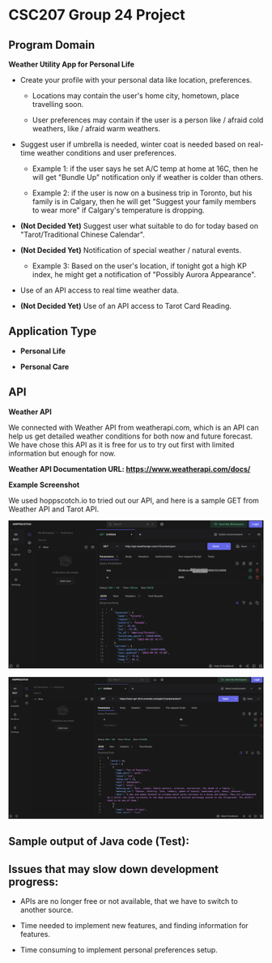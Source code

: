# CSC207 Group 24 Project

## Program Domain

**Weather Utility App for Personal Life**

- Create your profile with your personal data like location, preferences.

  - Locations may contain the user's home city, hometown, place travelling soon.
  
  - User preferences may contain if the user is a person like / afraid cold weathers, like / afraid warm weathers.

- Suggest user if umbrella is needed, winter coat is needed based on real-time weather conditions and user preferences.

  - Example 1: if the user says he set A/C temp at home at 16C, then he will get "Bundle Up" notification only if weather is colder than others.
 
  - Example 2: if the user is now on a business trip in Toronto, but his family is in Calgary, then he will get "Suggest your family members to wear more" if Calgary's temperature is dropping.

- **(Not Decided Yet)** Suggest user what suitable to do for today based on "Tarot/Traditional Chinese Calendar".

- **(Not Decided Yet)** Notification of special weather / natural events.

  - Example 3: Based on the user's location, if tonight got a high KP index, he might get a notification of "Possibly Aurora Appearance".

- Use of an API access to real time weather data.

- **(Not Decided Yet)** Use of an API access to Tarot Card Reading.
  

## Application Type

- **Personal Life**

- **Personal Care**


## API

**Weather API**

We connected with Weather API from weatherapi.com, which is an API can help us get detailed weather conditions for both
now and future forecast. We have chose this API as it is free for us to try out first with limited information but
enough for now.

**Weather API Documentation URL: https://www.weatherapi.com/docs/**

**Example Screenshot**

We used hoppscotch.io to tried out our API, and here is a sample GET from Weather API and Tarot API.

![img.png](img/TorontoWeatherResults.png "screenshot")

![img.png](img/TarotAPI.png "screenshot")

## Sample output of Java code (Test):

## Issues that may slow down development progress:

- APIs are no longer free or not available, that we have to switch to another source.
  
- Time needed to implement new features, and finding information for features.

- Time consuming to implement personal preferences setup.

